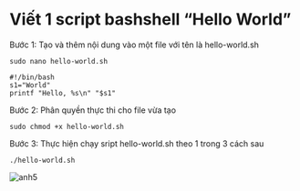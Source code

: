 # Viết 1 script bashshell “Hello World”

Bước 1: Tạo và thêm nội dung vào một file với tên là hello-world.sh

    sudo nano hello-world.sh

    #!/bin/bash  
    s1="World"
    printf "Hello, %s\n" "$s1"

Bước 2: Phân quyền thực thi cho file vừa tạo

    sudo chmod +x hello-world.sh

Bước 3: Thực hiện chạy sript hello-world.sh theo 1 trong 3 cách sau

    ./hello-world.sh 

![anh5](/QuyenNV/BashShell/images/anh5.png)



